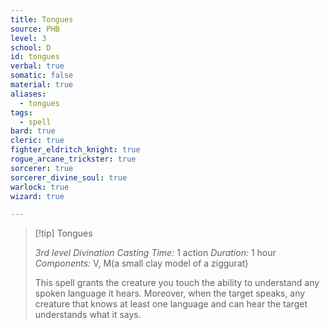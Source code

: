 ```yaml
---
title: Tongues
source: PHB
level: 3
school: D
id: tongues
verbal: true
somatic: false
material: true
aliases:
  - tongues
tags:
  - spell
bard: true
cleric: true
fighter_eldritch_knight: true
rogue_arcane_trickster: true
sorcerer: true
sorcerer_divine_soul: true
warlock: true
wizard: true

---
```

>[!tip] Tongues
>
> *3rd level Divination*
> *Casting Time:* 1 action
> *Duration:* 1 hour
> *Components:* V, M(a small clay model of a ziggurat)
>
>This spell grants the creature you touch the ability to understand any spoken language it hears. Moreover, when the target speaks, any creature that knows at least one language and can hear the target understands what it says.
>

